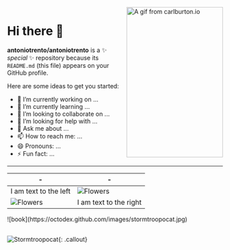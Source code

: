 <img align="right" width="225px" height="351px" title="A gif from carlburton.io" src="https://media.giphy.com/media/3oEduLJSDb3sGT7PQA/source.gif" alt="A gif from carlburton.io" />

# Hi there 👋

**antoniotrento/antoniotrento** is a ✨ _special_ ✨ repository because its `README.md` (this file) appears on your GitHub profile.

Here are some ideas to get you started:

- 🔭 I’m currently working on ...
- 🌱 I’m currently learning ...
- 👯 I’m looking to collaborate on ...
- 🤔 I’m looking for help with ...
- 💬 Ask me about ...
- 📫 How to reach me: ...
- 😄 Pronouns: ...
- ⚡ Fun fact: ...

--------------------------------------------------------------------------------

| - | - |
|---|---|
| I am text to the left  | ![Flowers](/flowers.jpeg) |
| ![Flowers](/flowers.jpeg) | I am text to the right |

<div style="float:left;margin:0 30px 30px 0" markdown="1">
    ![book](https://octodex.github.com/images/stormtroopocat.jpg)
</div>


![Stormtroopocat](https://octodex.github.com/images/stormtroopocat.jpg){: .callout}

<!--

https://www.xaprb.com/blog/how-to-style-images-with-markdown/

![Flowers](/flowers.jpeg){: .callout}

![Stormtroopocat](https://octodex.github.com/images/stormtroopocat.jpg){ width=50% }

![Stormtroopocat](https://octodex.github.com/images/stormtroopocat.jpg "The Stormtroopocat")

![Alt text][id]

With a reference later in the document defining the URL location:

[id]: https://octodex.github.com/images/dojocat.jpg  "The Dojocat"

-->
